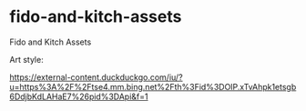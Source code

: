 # fido-and-kitch-assets
Fido and Kitch Assets

Art style:

https://external-content.duckduckgo.com/iu/?u=https%3A%2F%2Ftse4.mm.bing.net%2Fth%3Fid%3DOIP.xTvAhpk1etsgb6DdjbKdLAHaE7%26pid%3DApi&f=1